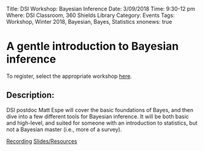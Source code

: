 Title: DSI Workshop: Bayesian Inference
Date: 3/09/2018
Time: 9:30-12 pm
Where: DSI Classroom, 360 Shields Library
Category: Events
Tags: Workshop, Winter 2018, Bayesian, Bayes, Statistics
xnonews: true

# A gentle introduction to Bayesian inference

To register, select the appropriate workshop [here](https://forms.library.ucdavis.edu/classes/descriptions.php#class174).

## Description:
DSI postdoc Matt Espe will cover the basic foundations of Bayes, and then dive into a few different tools for Bayesian inference. It will be both basic and high-level, and suited for someone with an introduction to statistics, but not a Bayesian master (i.e., more of a survey).

[Recording](https://www.youtube.com/watch?v=kw397Ioru3U)
[Slides/Resources](https://github.com/dsidavis/IntroBayesWorkshop)